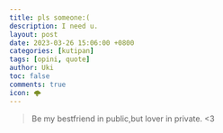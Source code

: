 ```yaml
---
title: pls someone:(
description: I need u.
layout: post
date: 2023-03-26 15:06:00 +0800
categories: [kutipan]
tags: [opini, quote]
author: Uki
toc: false
comments: true
icon: 🌩️
---
```


> Be my bestfriend in public,but lover in private. <3